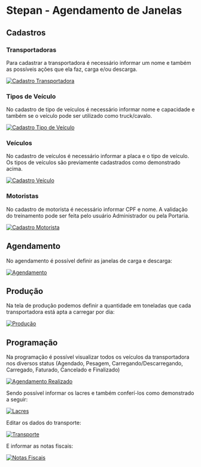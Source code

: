 Stepan - Agendamento de Janelas
====================================

## Cadastros

### Transportadoras

Para cadastrar a transportadora é necessário informar um nome e também as possíveis ações que ela faz, carga e/ou descarga.

[![Cadastro Transportadora](/cadastro_transportadora.png)](/cadastro_transportadora.png)

### Tipos de Veículo

No cadastro de tipo de veículos é necessário informar nome e capacidade e também se o veículo pode ser utilizado como truck/cavalo.

[![Cadastro Tipo de Veículo](/cadastro_tipo_veiculo.png)](/cadastro_tipo_veiculo.png)

### Veículos

No cadastro de veículos é necessário informar a placa e o tipo de veículo. Os tipos de veículos são previamente cadastrados como demonstrado acima.

[![Cadastro Veículo](/cadastro_veiculo.png)](/cadastro_veiculo.png)

### Motoristas

No cadastro de motorista é necessário informar CPF e nome. A validação do treinamento pode ser feita pelo usuário Administrador ou pela Portaria.

[![Cadastro Motorista](/cadastro_motorista_adm.png)](/cadastro_motorista_adm.png)

## Agendamento

No agendamento é possível definir as janelas de carga e descarga:

[![Agendamento](/agendamentoo.png)](/agendamentoo.png)

## Produção

Na tela de produção podemos definir a quantidade em toneladas que cada transportadora está apta a carregar por dia:

[![Produção](/producao.png)](/producao.png)

## Programação

Na programação é possível visualizar todos os veículos da transportadora nos diversos status (Agendado, Pesagem, Carregando/Descarregando, Carregado, Faturado, Cancelado e Finalizado)

[![Agendamento Realizado](/programacao_adm.png)](/programacao_adm.png)

Sendo possível informar os lacres e também conferí-los como demonstrado a seguir:

[![Lacres](/agendamento_lacres.png)](/agendamento_lacres.png)

Editar os dados do transporte:

[![Transporte](/agendamento_edicao.png)](/agendamento_edicao.png)

E informar as notas fiscais:

[![Notas Fiscais](/agendamento_nf.png)](/agendamento_nf.png)
